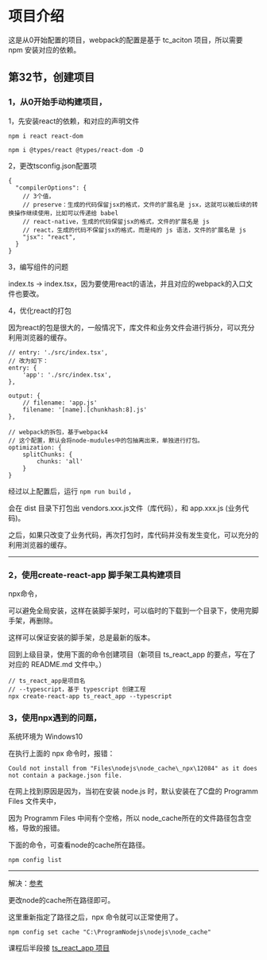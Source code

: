 # 项目介绍

这是从0开始配置的项目，webpack的配置是基于 tc_aciton 项目，所以需要 npm 安装对应的依赖。

## 第32节，创建项目

### 1，从0开始手动构建项目，

1，先安装react的依赖，和对应的声明文件
```
npm i react react-dom

npm i @types/react @types/react-dom -D
```

2，更改tsconfig.json配置项
```
{
  "compilerOptions": {
    // 3个值，
    // preserve：生成的代码保留jsx的格式，文件的扩展名是 jsx，这就可以被后续的转换操作继续使用，比如可以传递给 babel
    // react-native，生成的代码保留jsx的格式，文件的扩展名是 js
    // react，生成的代码不保留jsx的格式，而是纯的 js 语法，文件的扩展名是 js
    "jsx": "react",
  }
}
```

3，编写组件的问题

index.ts -> index.tsx，因为要使用react的语法，并且对应的webpack的入口文件也要改。


4，优化react的打包

因为react的包是很大的，一般情况下，库文件和业务文件会进行拆分，可以充分利用浏览器的缓存。

```
// entry: './src/index.tsx',
// 改为如下：
entry: {
    'app': './src/index.tsx',
},

output: {
    // filename: 'app.js'
    filename: '[name].[chunkhash:8].js'
},

// webpack的拆包，基于webpack4
// 这个配置，默认会将node-mudules中的包抽离出来，单独进行打包。
optimization: {
    splitChunks: {
        chunks: 'all'
    }
}
```

经过以上配置后，运行 `npm run build` ，

会在 dist 目录下打包出 vendors.xxx.js文件（库代码），和 app.xxx.js (业务代码)。

之后，如果只改变了业务代码，再次打包时，库代码并没有发生变化，可以充分的利用浏览器的缓存。

---

### 2，使用create-react-app 脚手架工具构建项目

npx命令，

可以避免全局安装，这样在装脚手架时，可以临时的下载到一个目录下，使用完脚手架，再删除。

这样可以保证安装的脚手架，总是最新的版本。

回到上级目录，使用下面的命令创建项目（新项目 ts_react_app 的要点，写在了对应的 README.md 文件中。）
```
// ts_react_app是项目名
// --typescript，基于 typescript 创建工程
npx create-react-app ts_react_app --typescript
```

### 3，使用npx遇到的问题，

系统环境为 Windows10

在执行上面的 npx 命令时，报错：
```
Could not install from "Files\nodejs\node_cache\_npx\12084" as it does not contain a package.json file.
```

在网上找到原因是因为，当初在安装 node.js 时，默认安装在了C盘的 Programm Files 文件夹中，

因为 Programm Files 中间有个空格，所以 node_cache所在的文件路径包含空格，导致的报错。

下面的命令，可查看node的cache所在路径。
```
npm config list
```

---

解决：[参考](https://blog.csdn.net/winne_shen/article/details/83686840)

更改node的cache所在路径即可。

这里重新指定了路径之后，npx 命令就可以正常使用了。
```
npm config set cache "C:\ProgramNodejs\nodejs\node_cache"
```

课程后半段接 [ts_react_app 项目](https://github.com/crane0/ts_react_app)